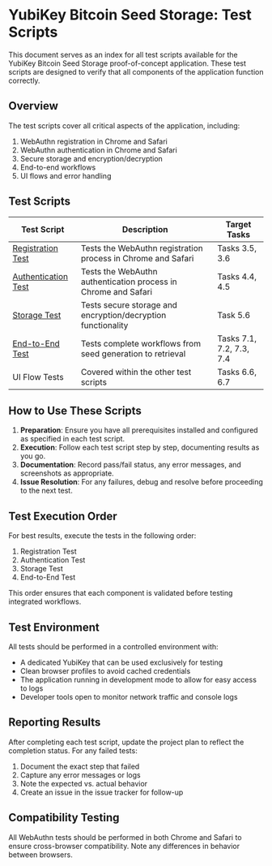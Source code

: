 # YubiKey Bitcoin Seed Storage: Test Scripts

This document serves as an index for all test scripts available for the YubiKey Bitcoin Seed Storage proof-of-concept application. These test scripts are designed to verify that all components of the application function correctly.

## Overview

The test scripts cover all critical aspects of the application, including:

1. WebAuthn registration in Chrome and Safari
2. WebAuthn authentication in Chrome and Safari
3. Secure storage and encryption/decryption
4. End-to-end workflows
5. UI flows and error handling

## Test Scripts

| Test Script | Description | Target Tasks |
|-------------|-------------|-------------|
| [Registration Test](registration_test.md) | Tests the WebAuthn registration process in Chrome and Safari | Tasks 3.5, 3.6 |
| [Authentication Test](authentication_test.md) | Tests the WebAuthn authentication process in Chrome and Safari | Tasks 4.4, 4.5 |
| [Storage Test](storage_test.md) | Tests secure storage and encryption/decryption functionality | Task 5.6 |
| [End-to-End Test](e2e_test.md) | Tests complete workflows from seed generation to retrieval | Tasks 7.1, 7.2, 7.3, 7.4 |
| UI Flow Tests | Covered within the other test scripts | Tasks 6.6, 6.7 |

## How to Use These Scripts

1. **Preparation**: Ensure you have all prerequisites installed and configured as specified in each test script.
2. **Execution**: Follow each test script step by step, documenting results as you go.
3. **Documentation**: Record pass/fail status, any error messages, and screenshots as appropriate.
4. **Issue Resolution**: For any failures, debug and resolve before proceeding to the next test.

## Test Execution Order

For best results, execute the tests in the following order:

1. Registration Test
2. Authentication Test
3. Storage Test
4. End-to-End Test

This order ensures that each component is validated before testing integrated workflows.

## Test Environment

All tests should be performed in a controlled environment with:

- A dedicated YubiKey that can be used exclusively for testing
- Clean browser profiles to avoid cached credentials
- The application running in development mode to allow for easy access to logs
- Developer tools open to monitor network traffic and console logs

## Reporting Results

After completing each test script, update the project plan to reflect the completion status. For any failed tests:

1. Document the exact step that failed
2. Capture any error messages or logs
3. Note the expected vs. actual behavior
4. Create an issue in the issue tracker for follow-up

## Compatibility Testing

All WebAuthn tests should be performed in both Chrome and Safari to ensure cross-browser compatibility. Note any differences in behavior between browsers. 
